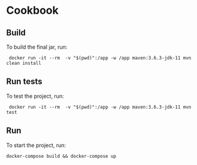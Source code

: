 # Cookbook

## Build
To build the final jar, run:

```
 docker run -it --rm  -v "$(pwd)":/app -w /app maven:3.6.3-jdk-11 mvn clean install
```

## Run tests
To test the project, run:
```
 docker run -it --rm  -v "$(pwd)":/app -w /app maven:3.6.3-jdk-11 mvn test
```


## Run

To start the project, run:

```
docker-compose build && docker-compose up   
```
